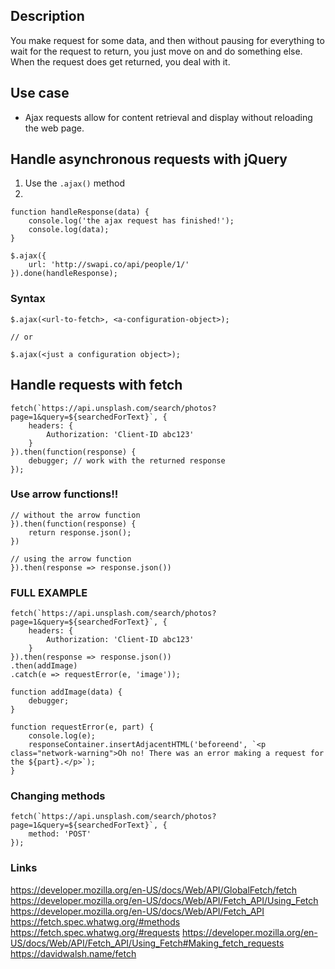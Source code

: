 ## Description

You make request for some data, and then without pausing for everything to wait for the request to return, you just move on and do something else. When the request does get returned, you deal with it.

## Use case

- Ajax requests allow for content retrieval and display without reloading the web page.

## Handle asynchronous requests with jQuery

1. Use the `.ajax()` method
2.

```
function handleResponse(data) {
    console.log('the ajax request has finished!');
    console.log(data);
}

$.ajax({
    url: 'http://swapi.co/api/people/1/'
}).done(handleResponse);
```

### Syntax

```
$.ajax(<url-to-fetch>, <a-configuration-object>);

// or

$.ajax(<just a configuration object>);
```

## Handle requests with fetch

```
fetch(`https://api.unsplash.com/search/photos?page=1&query=${searchedForText}`, {
    headers: {
        Authorization: 'Client-ID abc123'
    }
}).then(function(response) {
    debugger; // work with the returned response
});
```

### Use arrow functions!!

```
// without the arrow function
}).then(function(response) {
    return response.json();
})

// using the arrow function
}).then(response => response.json())
```

### FULL EXAMPLE
```
fetch(`https://api.unsplash.com/search/photos?page=1&query=${searchedForText}`, {
    headers: {
        Authorization: 'Client-ID abc123'
    }
}).then(response => response.json())
.then(addImage)
.catch(e => requestError(e, 'image'));

function addImage(data) {
    debugger;
}

function requestError(e, part) {
    console.log(e);
    responseContainer.insertAdjacentHTML('beforeend', `<p class="network-warning">Oh no! There was an error making a request for the ${part}.</p>`);
}
```


### Changing methods

```
fetch(`https://api.unsplash.com/search/photos?page=1&query=${searchedForText}`, {
    method: 'POST'
});
```

### Links
https://developer.mozilla.org/en-US/docs/Web/API/GlobalFetch/fetch
https://developer.mozilla.org/en-US/docs/Web/API/Fetch_API/Using_Fetch
https://developer.mozilla.org/en-US/docs/Web/API/Fetch_API
https://fetch.spec.whatwg.org/#methods
https://fetch.spec.whatwg.org/#requests
https://developer.mozilla.org/en-US/docs/Web/API/Fetch_API/Using_Fetch#Making_fetch_requests
https://davidwalsh.name/fetch
